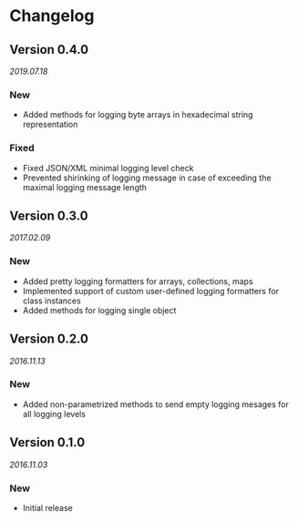 # Changelog

## Version 0.4.0
_2019.07.18_
### New
* Added methods for logging byte arrays in hexadecimal string representation
### Fixed
* Fixed JSON/XML minimal logging level check
* Prevented shirinking of logging message in case of exceeding the maximal logging message length

## Version 0.3.0
_2017.02.09_
### New
* Added pretty logging formatters for arrays, collections, maps
* Implemented support of custom user-defined logging formatters for class instances
* Added methods for logging single object

## Version 0.2.0
_2016.11.13_
### New
* Added non-parametrized methods to send empty logging mesages for all logging levels

## Version 0.1.0
_2016.11.03_
### New
* Initial release